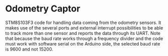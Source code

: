 # Odometry Captor

STM8S103F3 code for handling data coming from the odometry sensors.
It makes use of the several ports and external interrupt possibilities
to be able to track more than one sensor and reports the data through
its UART. Note that because the baud rate works through a frequency
divider and the code must work with software serial on the Arduino side,
the selected baud rate is 9600 and not 15200.
